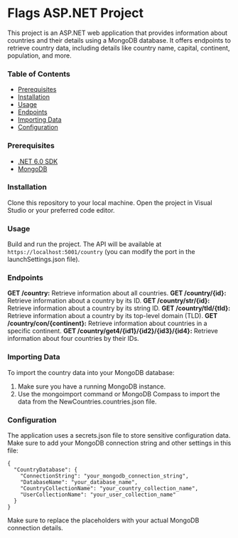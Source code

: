 # Flags ASP.NET Project
This project is an ASP.NET web application that provides information about countries and their details using a MongoDB database. It offers endpoints to retrieve country data, including details like country name, capital, continent, population, and more.

### Table of Contents
- [Prerequisites](#pre)
- [Installation](#ins)
- [Usage](#usage)
- [Endpoints](#endpoints)
- [Importing Data](#import)
- [Configuration](#config)
### Prerequisites 
<a name="pre"></a>
- [.NET 6.0 SDK](https://dotnet.microsoft.com/en-us/download/dotnet/6.0)
- [MongoDB](https://www.mongodb.com/try/download/community)
### Installation
<a name="ins"></a>Clone this repository to your local machine.
Open the project in Visual Studio or your preferred code editor.
### Usage
<a name="usage"></a>Build and run the project.
The API will be available at ```https://localhost:5001/country``` (you can modify the port in the launchSettings.json file).
### Endpoints
<a name="endpoints"></a>**GET /country:** Retrieve information about all countries.
**GET /country/{id}:** Retrieve information about a country by its ID.
**GET /country/str/{id}:** Retrieve information about a country by its string ID.
**GET /country/tld/{tld}:** Retrieve information about a country by its top-level domain (TLD).
**GET /country/con/{continent}:** Retrieve information about countries in a specific continent.
**GET /country/get4/{id1}/{id2}/{id3}/{id4}:** Retrieve information about four countries by their IDs.
### Importing Data
<a name="import"></a>To import the country data into your MongoDB database:

1. Make sure you have a running MongoDB instance.
2. Use the mongoimport command or MongoDB Compass to import the data from the NewCountries.countries.json file.
### Configuration
<a name="config"></a>The application uses a secrets.json file to store sensitive configuration data. Make sure to add your MongoDB connection string and other settings in this file:

```
{
  "CountryDatabase": {
    "ConnectionString": "your_mongodb_connection_string",
    "DatabaseName": "your_database_name",
    "CountryCollectionName": "your_country_collection_name",
    "UserCollectionName": "your_user_collection_name"
  }
}
```

Make sure to replace the placeholders with your actual MongoDB connection details.
